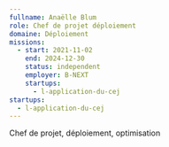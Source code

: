 ```yaml
---
fullname: Anaëlle Blum
role: Chef de projet déploiement
domaine: Déploiement
missions:
  - start: 2021-11-02
    end: 2024-12-30
    status: independent
    employer: B-NEXT
    startups:
      - l-application-du-cej
startups:
  - l-application-du-cej
---
```

Chef de projet, déploiement, optimisation